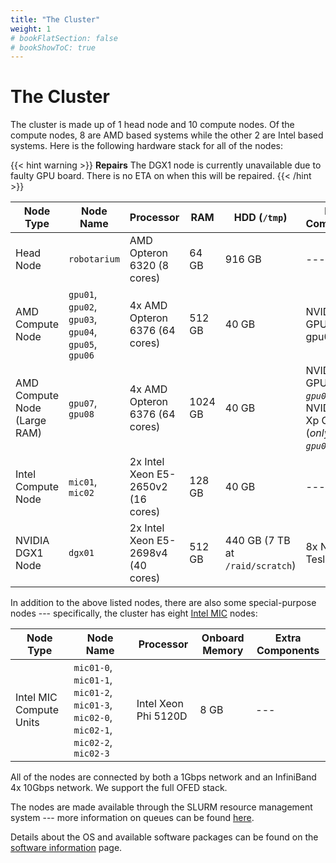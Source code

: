 ```yaml
---
title: "The Cluster"
weight: 1
# bookFlatSection: false
# bookShowToC: true
---
```


The Cluster
===========

The cluster is made up of 1 head node and 10 compute nodes. Of the compute
nodes, 8 are AMD based systems while the other 2 are Intel based systems. Here
is the following hardware stack for all of the nodes:

{{< hint warning >}}
**Repairs**
The DGX1 node is currently unavailable due to faulty GPU board. There is no ETA on when this will be repaired.
{{< /hint >}}

Node Type | Node Name | Processor | RAM | HDD (`/tmp`) | Extra Components
--- | --- | --- | --- | --- | ---
Head Node | `robotarium` | AMD Opteron 6320 (8 cores) | 64 GB | 916 GB | ---
AMD Compute Node | `gpu01`, `gpu02`, `gpu03`, `gpu04`, `gpu05`, `gpu06` | 4x AMD Opteron 6376 (64 cores) | 512 GB | 40 GB | NVIDIA K20 GPU, (2x in gpu06)
AMD Compute Node (Large RAM) | `gpu07`, `gpu08` | 4x AMD Opteron 6376 (64 cores) | 1024 GB | 40 GB | NVIDIA K20 GPU (_only in `gpu07`_), 2x NVIDIA Titan Xp GPUs (_only in `gpu08`_)
Intel Compute Node | `mic01`, `mic02` |	2x Intel Xeon E5-2650v2 (16 cores) | 128 GB | 40 GB | ---
NVIDIA DGX1 Node | `dgx01` | 2x Intel Xeon E5-2698v4 (40 cores) | 512 GB | 440 GB (7 TB at `/raid/scratch`) | 8x NVIDIA Tesla P100

In addition to the above listed nodes, there are also some special-purpose nodes
--- specifically, the cluster has eight [Intel MIC](//en.wikipedia.org/wiki/Xeon_Phi) nodes:

Node Type | Node Name | Processor | Onboard Memory | Extra Components
--- | --- | --- | --- | ---
Intel MIC Compute Units | `mic01-0`, `mic01-1`, `mic01-2`, `mic01-3`, `mic02-0`, `mic02-1`, `mic02-2`, `mic02-3` | Intel Xeon Phi 5120D | 8 GB | ---

All of the nodes are connected by both a 1Gbps network and an InfiniBand 4x 10Gbps network. We support the full OFED stack.

The nodes are made available through the SLURM resource management system --- more information on queues can be found [here](/docs/how-to#queueing-system).

Details about the OS and available software packages can be found on the [software information](#) page.
